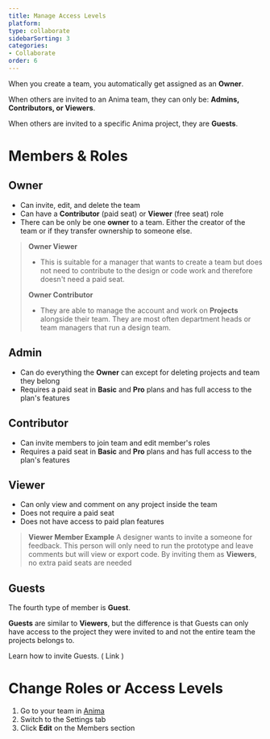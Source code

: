 ```yaml
---
title: Manage Access Levels
platform: 
type: collaborate
sidebarSorting: 3
categories: 
- Collaborate
order: 6
---
```

When you create a team, you automatically get assigned as an **Owner**.

When others are invited to an Anima team, they can only be: **Admins, Contributors, or Viewers**.

When others are invited to a specific Anima project, they are **Guests**.
 
 
# Members & Roles

## **Owner**

-  Can invite, edit, and delete the team
-  Can have a **Contributor** (paid seat) or **Viewer** (free seat) role
-  There can be only be one **owner** to a team. Either the creator of the team or if they transfer ownership to someone else.

>**Owner Viewer**
>- This is suitable for a manager that wants to create a team but does not need to contribute to the design or code work and therefore doesn't need a paid seat.
>
>**Owner Contributor** 
>- They are able to manage the account and work on **Projects** alongside their team. They are most often department heads or team managers that run a design team.


 ## **Admin** 
 - Can do everything the **Owner** can except for deleting projects and team they belong
 - Requires a paid seat in **Basic** and **Pro** plans and has full access to the plan's features

## **Contributor** 
- Can invite members to join team and edit member's roles
- Requires a paid seat in **Basic** and **Pro** plans and has full access to the plan's features

 ## **Viewer** 
- Can only view and comment on any project inside the team
- Does not require a paid seat 
- Does not have access to paid plan features

>**Viewer Member Example**
> A designer wants to invite a someone for feedback. This person will only need to run the prototype and leave comments but will view or export code. By inviting them as **Viewers**, no extra paid seats are needed

## Guests
The fourth type of member is **Guest**.

**Guests** are similar to **Viewers**, but the difference is that Guests can only have access to the project they were invited to and not the entire team the projects belongs to.

Learn how to invite Guests. ( Link ) 


# Change Roles or Access Levels

1.  Go to your team in [Anima](https://projects.animaapp.com)
2.  Switch to the Settings tab
3.  Click **Edit** on the Members section

